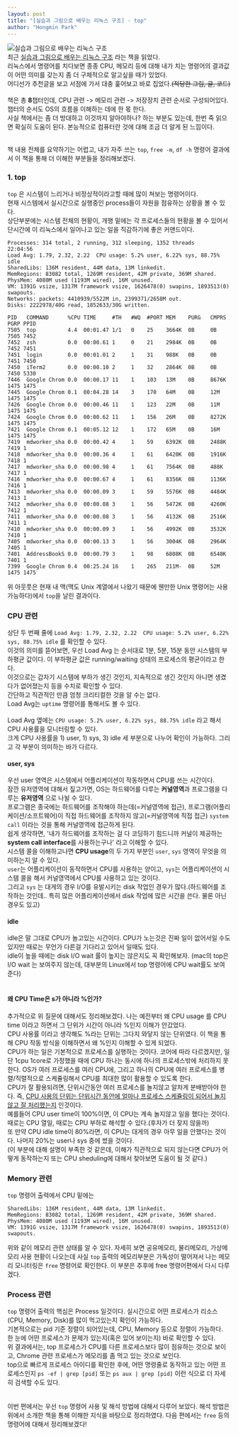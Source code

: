 ```yaml
---
layout: post
title: "[실습과 그림으로 배우는 리눅스 구조] - top"
author: "Hongmin Park"
---
```


![실습과 그림으로 배우는 리눅스 구조](http://www.hanbit.co.kr/data/books/B2453522793_l.jpg)<br>
최근 [실습과 그림으로 배우는 리눅스 구조](http://www.hanbit.co.kr/store/books/look.php?p_code=B2453522793) 라는 책을 읽었다.<br>
리눅스에서 명령어를 치다보면 종종 CPU, 메모리 등에 대해 내가 치는 명령어의 결과값이 어떤 의미를 갖는지 좀 더 구체적으로 알고싶을 때가 있었다. <br>
어디선가 추천글을 보고 서점에 가서 대충 훑어보고 바로 집었다.~~(적당한 그림, 글, 코드)~~<br><br>
책은 총 **8**챕터인데, CPU 관련 -> 메모리 관련 -> 저장장치 관련 순서로 구성되어있다. 챕터의 순서도 OS의 흐름을 이해하는 데에 한 몫 한다.<br>
사실 책에서는 좀 더 방대하고 이것까지 알아야하나? 하는 부분도 있는데, 한번 죽 읽으면 확실히 도움이 된다. 본능적으로 컴퓨터란 것에 대해 조금 더 알게 된 느낌이다. <br><br>

책 내용 전체를 요약하기는 어렵고, 내가 자주 쓰는 `top`, `free -m`, `df -h` 명령어 결과에서 이 책을 통해 더 이해한 부분들을 정리해보겠다.

### 1. top
`top` 은 시스템이 느리거나 비정상적이라고할 때에 많이 쳐보는 명령어이다.<br>
현재 시스템에서 실시간으로 실행중인 process들이 자원을 점유하는 상황을 볼 수 있다.<br>
상단부분에는 시스템 전체의 현황이, 개행 밑에는 각 프로세스들의 현황을 볼 수 있어서 단시간에 이 리눅스에서 일어나고 있는 일을 직감하기에 좋은 커맨드이다.<br>

```console
Processes: 314 total, 2 running, 312 sleeping, 1352 threads                   22:04:56
Load Avg: 1.79, 2.32, 2.22  CPU usage: 5.2% user, 6.22% sys, 88.75% idle
SharedLibs: 136M resident, 44M data, 13M linkedit.
MemRegions: 83082 total, 1269M resident, 42M private, 369M shared.
PhysMem: 4080M used (1193M wired), 16M unused.
VM: 1391G vsize, 1317M framework vsize, 1626478(0) swapins, 1893513(0) swapouts.
Networks: packets: 4410939/5522M in, 2399371/2658M out.
Disks: 2222978/40G read, 1852633/30G written.

PID   COMMAND      %CPU TIME     #TH   #WQ  #PORT MEM    PURG   CMPRS  PGRP PPID
7505  top          4.4  00:01.47 1/1   0    25    3664K  0B     0B     7505 7452
7452  zsh          0.0  00:00.61 1     0    21    2984K  0B     0B     7452 7451
7451  login        0.0  00:01.01 2     1    31    988K   0B     0B     7451 7450
7450  iTerm2       0.0  00:00.10 2     1    32    2864K  0B     0B     7450 5330
7446  Google Chrom 0.0  00:00.17 11    1    103   13M    0B     8676K  1475 1475
7445  Google Chrom 0.1  00:04.28 14    3    170   64M    0B     12M    1475 1475
7426  Google Chrom 0.0  00:00.46 11    1    123   22M    0B     11M    1475 1475
7424  Google Chrom 0.0  00:00.62 11    1    156   26M    0B     8272K  1475 1475
7421  Google Chrom 0.1  00:05.12 12    1    172   65M    0B     16M    1475 1475
7419  mdworker_sha 0.0  00:00.42 4     1    59    6392K  0B     2488K  7419 1
7418  mdworker_sha 0.0  00:00.36 4     1    61    6420K  0B     1916K  7418 1
7417  mdworker_sha 0.0  00:00.98 4     1    61    7564K  0B     488K   7417 1
7416  mdworker_sha 0.0  00:00.67 4     1    61    8356K  0B     1136K  7416 1
7413  mdworker_sha 0.0  00:00.09 3     1    59    5576K  0B     4484K  7413 1
7412  mdworker_sha 0.0  00:00.08 3     1    56    5472K  0B     4260K  7412 1
7411  mdworker_sha 0.0  00:00.08 3     1    56    4132K  0B     2516K  7411 1
7410  mdworker_sha 0.0  00:00.09 3     1    56    4992K  0B     3532K  7410 1
7405  mdworker_sha 0.0  00:00.13 3     1    56    3004K  0B     2964K  7405 1
7401  AddressBookS 0.0  00:00.79 3     1    98    6808K  0B     6548K  7401 1
7399  Google Chrom 0.4  00:25.24 16    1    265   211M-  0B     52M    1475 1475
```
위 아웃풋은 현재 내 맥(맥도 Unix 계열에서 나왔기 때문에 웬만한 Unix 명령어는 사용가능하다)에서 `top`을 날린 결과이다.<br>
### CPU 관련
상단 두 번째 줄에 `Load Avg: 1.79, 2.32, 2.22  CPU usage: 5.2% user, 6.22% sys, 88.75% idle` 를 확인할 수 있다.<br>
이것의 의미를 뜯어보면, 우선 Load Avg 는 순서대로 1분, 5분, 15분 동안 시스템의 부하평균 값이다. 이 부하평균 값은 running/waiting 상태의 프로세스의 평균이라고 한다.<br>
이것으로는 갑자기 시스템에 부하가 생긴 것인지, 지속적으로 생긴 것인지 아니면 생겼다가 없어졌는지 등을 수치로 확인할 수 있다.<br>
간단하고 직관적인 만큼 엄청 크리티컬한 것을 알 수는 없다. <br>
Load Avg는 `uptime` 명령어를 통해서도 볼 수 있다. <br><br>
Load Avg 옆에는 `CPU usage: 5.2% user, 6.22% sys, 88.75% idle` 라고 해서 CPU 사용률을 모니터링할 수 있다. <br>
크게 CPU 사용률을 1) user, 1) sys, 3) idle 세 부분으로 나누어 확인이 가능하다. 그리고 각 부분이 의미하는 바가 다르다.<br>
#### user, sys
우선 user 영역은 시스템에서 어플리케이션이 작동하면서 CPU를 쓰는 시간이다. <br>
잠깐 유저영역에 대해서 짚고가면, OS는 하드웨어를 다루는 **커널영역**과 프로그램을 다루는 **유저영역** 으로 나뉠 수 있다. <br>
프로그램은 종국에는 하드웨어를 조작해야 하는데(=커널영역에 접근), 프로그램(어플리케이션/소프트웨어)이 직접 하드웨어를 조작하지 않고(=커널영역에 직접 접근) `system call` 이라는 것을 통해 커널영역에 접근하게 된다. <br>
쉽게 생각하면, '내가 하드웨어를 조작하는 걸 다 코딩하기 힘드니까 커널이 제공하는 **system call interface**를 사용하는구나' 라고 이해할 수 있다.<br>
시스템 콜을 이해하고나면 **CPU usage**의 두 가지 부분인 `user`, `sys` 영역이 무엇을 의미하는지 알 수 있다.<br>
`user`는 어플리케이션이 동작하면서 CPU를 사용하는 양이고, `sys`는 어플리케이션이 시스템 콜을 해서 커널영역에서 CPU를 사용하고 있는 것이다.<br>
그리고 `sys` 는 대게의 경우 I/O를 유발시키는 disk 작업인 경우가 많다.(하드웨어를 조작하는 것인데.. 특히 많은 어플리케이션에서 disk 작업에 많은 시간을 쓴다. 물론 아닌 경우도 있고)<br>
#### idle
idle은 말 그대로 CPU가 놀고있는 시간이다. CPU가 노는것은 진짜 일이 없어서일 수도 있지만 때로는 무언가 다른걸 기다리고 있어서 일때도 있다.<br>
idle이 높을 때에는 disk I/O wait 률이 높지는 않은지도 꼭 확인해보자. (mac의 top은 I/O wait 는 보여주지 않는데, 대부분의 Linux에서 top 명령어에 CPU wait률도 보여준다)
<br><br>
#### 왜 CPU Time은 s가 아니라 %인가?
추가적으로 위 질문에 대해서도 정리해보겠다. 나는 예전부터 왜 CPU usage 를 CPU time 이라고 하면서 그 단위가 시간이 아니라 %인지 이해가 안갔었다.<br>
CPU 사용률 이라고 생각해도 %라는 단위는 그다지 와닿지 않는 단위였다. 이 책을 통해 CPU 작동 방식을 이해하면서 왜 %인지 이해할 수 있게 되었다.<br>
CPU가 하는 일은 기본적으로 프로세스를 실행하는 것이다. 코어에 따라 다르겠지만, 일단 1cpu 1core로 가정했을 때에 CPU 하나는 동시에 하나의 프로세스밖에 처리하지 못한다. OS가 여러 프로세스를 여러 CPU에, 그리고 하나의 CPU에 여러 프로세스를 병렬/직렬적으로 스케쥴링해서 CPU를 최대한 많이 활용할 수 있도록 한다.<br>
CPU가 잘 활용되려면, 단위시간동안 여러 프로세스를 놀지않고 알차게 분배받아야 한다. 즉, <ins>CPU 사용의 단위는 단위시간 동안에 얼마나 프로세스 스케쥴링이 되어서 놀지 않고 잘 처리했는지</ins> 인것이다. <br>
예를들어 CPU user time이 100%이면, 이 CPU는 계속 놀지않고 일을 했다는 것이다. 때로는 CPU 열일, 때로는 CPU 부하로 해석할 수 있다.(후자가 더 잦지 않을까)<br>
또 만약 CPU idle time이 80%라면, 이 CPU는 대게의 경우 아무 일을 안했다는 것이다. 나머지 20%는 user나 sys 중에 썼을 것이다.<br>
(이 부분에 대해 설명이 부족한 것 같은데, 이해가 직관적으로 되지 않는다면 CPU가 어떻게 동작하는지 또는 CPU sheduling에 대해서 찾아보면 도움이 될 것 같다.)



### Memory 관련
`top` 명령어 출력에서 CPU 밑에는 
```console
SharedLibs: 136M resident, 44M data, 13M linkedit.
MemRegions: 83082 total, 1269M resident, 42M private, 369M shared.
PhysMem: 4080M used (1193M wired), 16M unused.
VM: 1391G vsize, 1317M framework vsize, 1626478(0) swapins, 1893513(0) swapouts.
```
위와 같이 메모리 관련 상태를 알 수 있다. 자세히 보면 공유메모리, 물리메모리, 가상메모리 사용 현황이 나오는데 사실 `top` 출력의 메모리부분은 가독성이 떨어져서 나는 메모리 모니터링은 `free` 명령어로 확인한다. 이 부분은 추후에 free 명령어편에서 다시 다루겠다.


### Process 관련
`top` 명령어 출력의 핵심은 Process 일것이다. 실시간으로 어떤 프로세스가 리소스(CPU, Memory, Disk)를 많이 먹고있는지 확인이 가능하다.<br>
기본적으로는 pid 기준 정렬이 되어있는데, CPU, Memory 등으로 정렬이 가능하다.<br>
한 눈에 어떤 프로세스가 문제가 있는지(혹은 있어 보이는지) 바로 확인할 수 있다. <br>
위 결과에서는, top 프로세스가 CPU를 다른 프로세스보다 많이 점유하는 것으로 보이고, Chrome 관련 프로세스가 메모리를 좀 먹고 있는 것으로 보인다.<br>
top으로 빠르게 프로세스 아이디를 확인한 후에, 어떤 명령줄로 동작하고 있는 어떤 프로세스인지 `ps -ef | grep [pid]` 또는 `ps aux | grep [pid]` 이런 식으로 더 자세히 검색할 수도 있다.
<br><br><br>
이번 편에서는 우선 `top` 명령어 사용 및 해석 방법에 대해서 다루어 보았다. 해석 방법은 위에서 소개한 책을 통해 이해한 지식을 바탕으로 정리하였다.
다음 편에서는 `free` 등의 명령어에 대해서 정리해보겠다!



